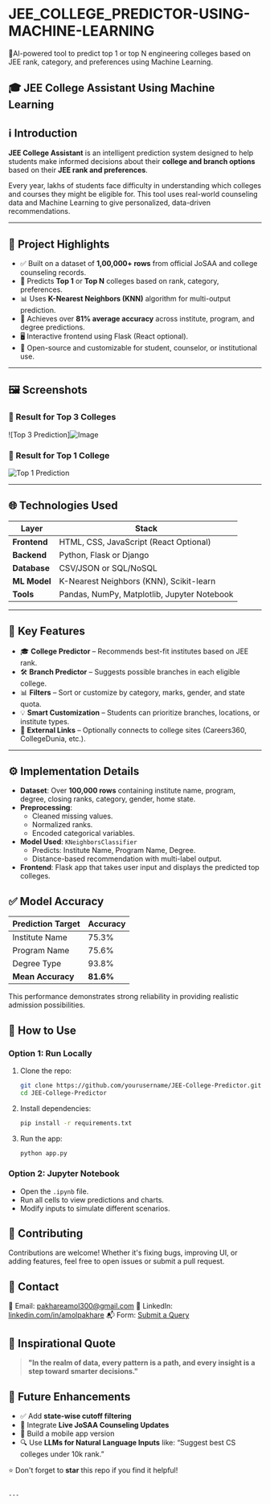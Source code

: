 # JEE_COLLEGE_PREDICTOR-USING-MACHINE-LEARNING
🚀AI-powered tool to predict top 1 or top N engineering colleges based on JEE rank, category, and preferences using Machine Learning.

🎓 JEE College Assistant Using Machine Learning
---

## ℹ️ Introduction

**JEE College Assistant** is an intelligent prediction system designed to help students make informed decisions about their **college and branch options** based on their **JEE rank and preferences**.

Every year, lakhs of students face difficulty in understanding which colleges and courses they might be eligible for. This tool uses real-world counseling data and Machine Learning to give personalized, data-driven recommendations.

---

## 🧠 Project Highlights

- ✅ Built on a dataset of **1,00,000+ rows** from official JoSAA and college counseling records.
- 🎯 Predicts **Top 1** or **Top N** colleges based on rank, category, preferences.
- 📊 Uses **K-Nearest Neighbors (KNN)** algorithm for multi-output prediction.
- 🧪 Achieves over **81% average accuracy** across institute, program, and degree predictions.
- 🖥️ Interactive frontend using Flask (React optional).
- 📂 Open-source and customizable for student, counselor, or institutional use.

---

## 🖼️ Screenshots

### 🎯 Result for Top 3 Colleges  
![Top 3 Prediction]![Image](https://github.com/user-attachments/assets/645f3e25-ebc6-4d33-b341-16b239128f5e)


### 🎯 Result for Top 1 College  
![Top 1 Prediction](https://github.com/user-attachments/assets/fc275af8-4998-412f-bb03-3eee81da946c)

---

## 🌐 Technologies Used

| Layer       | Stack                                      |
|-------------|---------------------------------------------|
| **Frontend**  | HTML, CSS, JavaScript (React Optional)     |
| **Backend**   | Python, Flask or Django                    |
| **Database**  | CSV/JSON or SQL/NoSQL                      |
| **ML Model**  | K-Nearest Neighbors (KNN), Scikit-learn    |
| **Tools**     | Pandas, NumPy, Matplotlib, Jupyter Notebook|

---

## 🌟 Key Features

- 🎓 **College Predictor** – Recommends best-fit institutes based on JEE rank.
- 🛠️ **Branch Predictor** – Suggests possible branches in each eligible college.
- 📊 **Filters** – Sort or customize by category, marks, gender, and state quota.
- 💡 **Smart Customization** – Students can prioritize branches, locations, or institute types.
- 🔗 **External Links** – Optionally connects to college sites (Careers360, CollegeDunia, etc.).

---

## ⚙️ Implementation Details

- **Dataset**: Over **100,000 rows** containing institute name, program, degree, closing ranks, category, gender, home state.
- **Preprocessing**:
  - Cleaned missing values.
  - Normalized ranks.
  - Encoded categorical variables.
- **Model Used**: `KNeighborsClassifier`
  - Predicts: Institute Name, Program Name, Degree.
  - Distance-based recommendation with multi-label output.
- **Frontend**: Flask app that takes user input and displays the predicted top colleges.



## ✅ Model Accuracy

| Prediction Target     | Accuracy |
|------------------------|----------|
| Institute Name         | 75.3%    |
| Program Name           | 75.6%    |
| Degree Type            | 93.8%    |
| **Mean Accuracy**      | **81.6%**|

This performance demonstrates strong reliability in providing realistic admission possibilities.



## 🚀 How to Use

### Option 1: Run Locally
1. Clone the repo:
   ```bash
   git clone https://github.com/yourusername/JEE-College-Predictor.git
   cd JEE-College-Predictor


2. Install dependencies:

   ```bash
   pip install -r requirements.txt
   ```
3. Run the app:

   ```bash
   python app.py
   ```

### Option 2: Jupyter Notebook

* Open the `.ipynb` file.
* Run all cells to view predictions and charts.
* Modify inputs to simulate different scenarios.



## 🤝 Contributing

Contributions are welcome! Whether it's fixing bugs, improving UI, or adding features, feel free to open issues or submit a pull request.



## 📧 Contact

📩 Email: [pakhareamol300@gmail.com](mailto:pakhareamol300@gmail.com)
🔗 LinkedIn: [linkedin.com/in/amolpakhare](https://www.linkedin.com/in/amolpakhare/)
📬 Form: [Submit a Query](https://forms.gle/cEcJ9uEiz1XVbsuw8)



## 💬 Inspirational Quote

> **"In the realm of data, every pattern is a path, and every insight is a step toward smarter decisions."**



## 📌 Future Enhancements

* ✅ Add **state-wise cutoff filtering**
* 🔄 Integrate **Live JoSAA Counseling Updates**
* 📱 Build a mobile app version
* 🔍 Use **LLMs for Natural Language Inputs** like: “Suggest best CS colleges under 10k rank.”


⭐ Don't forget to **star** this repo if you find it helpful!

```

---
